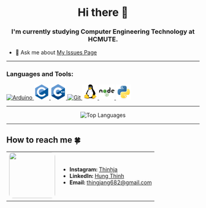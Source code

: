 <h1 align="center">Hi there 👋</h1>
<h3 align="center">I'm currently studying Computer Engineering Technology at HCMUTE.</h3>

- 💬 Ask me about [My Issues Page](https://github.com/Dang-Hung-Thinh/Dang-Hung-Thinh/issues)

---

<h3 align="left">Languages and Tools:</h3>
<p align="left">
  <a href="https://www.arduino.cc/" target="_blank" rel="noreferrer">
    <img src="https://cdn.worldvectorlogo.com/logos/arduino-1.svg" alt="Arduino" width="40" height="40" />
  </a>
  <a href="https://www.cprogramming.com/" target="_blank" rel="noreferrer">
    <img src="https://raw.githubusercontent.com/devicons/devicon/master/icons/c/c-original.svg" alt="C" width="40" height="40" />
  </a>
  <a href="https://www.w3schools.com/cpp/" target="_blank" rel="noreferrer">
    <img src="https://raw.githubusercontent.com/devicons/devicon/master/icons/cplusplus/cplusplus-original.svg" alt="C++" width="40" height="40" />
  </a>
  <a href="https://git-scm.com/" target="_blank" rel="noreferrer">
    <img src="https://www.vectorlogo.zone/logos/git-scm/git-scm-icon.svg" alt="Git" width="40" height="40" />
  </a>
  <a href="https://www.linux.org/" target="_blank" rel="noreferrer">
    <img src="https://raw.githubusercontent.com/devicons/devicon/master/icons/linux/linux-original.svg" alt="Linux" width="40" height="40" />
  </a>
  <a href="https://nodejs.org" target="_blank" rel="noreferrer">
    <img src="https://raw.githubusercontent.com/devicons/devicon/master/icons/nodejs/nodejs-original-wordmark.svg" alt="Node.js" width="40" height="40" />
  </a>
  <a href="https://www.python.org" target="_blank" rel="noreferrer">
    <img src="https://raw.githubusercontent.com/devicons/devicon/master/icons/python/python-original.svg" alt="Python" width="40" height="40" />
  </a>
</p>

---

<p align="center">
  <img src="https://github-readme-stats.vercel.app/api/top-langs?username=Dang-Hung-Thinh&show_icons=true&locale=en&layout=compact" alt="Top Languages" />
</p>

---

## How to reach me 🍀

<table>
  <tr>
    <td>
      <img src="https://c.tenor.com/vpCF4BOgMQcAAAAC/cute.gif" width="120" height="120" style="border-radius: 10px;" />
    </td>
    <td>
      <ul>
        <li><strong>Instagram:</strong> <a href="https://instagram.com/thinh.ja" target="_blank">Thinhja</a></li>
        <li><strong>LinkedIn:</strong> <a href="https://linkedin.com/in/thinh-dang-5904092a9" target="_blank">Hung Thinh</a></li>
        <li><strong>Email:</strong> <a href="thingjang682@gmail.com">thingjang682@gmail.com</a></li>
      </ul>
    </td>
  </tr>
</table>


